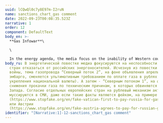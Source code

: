```yaml
---
uuid: lCQwQl0c7y8E97m-I2ruN
name: sanctions_chart_gas comment
date: 2022-09-23T00:08:35.523Z
narrative: 1
order: 12
component: DefaultText
body_en: >-
  **Gas Infowar**\

  \

  In the energy agenda, the media focus on the inability of Western countries to refuse Russian energy supplies. Having disappeared from the agenda with the outbreak of war, the topic of the Nord Stream 2 pipeline, against the background of the April embargo announcement, is replaced by the ultimatum to pay for gas in rubles (in order to strengthen the national currency). And then - Nord Stream 1, against the background of the reduction of gas pumping for technical reasons, which are blamed on Western countries. The agreement of some European countries on the ruble mechanism is actively discussed in the media, even if such facts are fake, using the example of the Vatican (https://www.stopfake.org/en/fake-vatican-first-to-pay-russia-for-gas-in-rubles/) or Austria (https://www.stopfake.org/en/fake-austria-agrees-to-pay-for-russian-gas-in-rubles/).
body_ru: В энергетической повестке медиа фокусируются на неспособности западных
  стран отказаться от российских энергоносителей. Исчезнув из повестки с началом
  войны, тема газопровода “Северный поток 2”, на фоне объявления апрельских
  эмбарго, сменяется ультимативным требованием по оплате газа в рублях (в целях
  укрепления национальной валюты). А затем - “Северным потоком 1”, на фоне
  снижения прокачки газа по техническим причинам, в которых обвиняются страны
  Запада. Согласие отдельных европейских стран на рублевый механизм активно
  муссируются в СМИ, даже если такие факты являются фейком, на примере Ватикана
  (https://www.stopfake.org/en/fake-vatican-first-to-pay-russia-for-gas-in-rubles/)
  или Австрии
  (https://www.stopfake.org/en/fake-austria-agrees-to-pay-for-russian-gas-in-rubles/).
identifier: "[Narrative:1]-12-sanctions_chart_gas comment"
---
```


